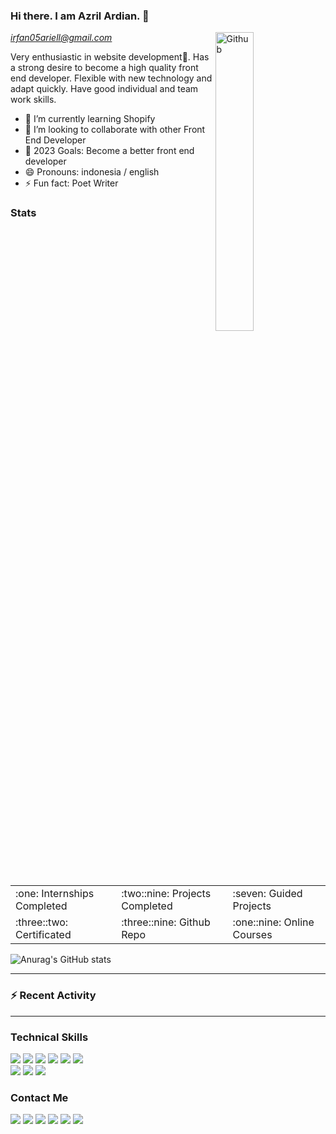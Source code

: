 ### Hi there. I am Azril Ardian. 👋
*irfan05ariell@gmail.com*
<img width="35%" align="right" alt="Github" src="https://user-images.githubusercontent.com/48678280/88862734-4903af80-d201-11ea-968b-9c939d88a37c.gif" />

Very enthusiastic in website development💙. Has a strong desire to become a high quality front end developer. Flexible with new technology and adapt quickly. Have good individual and team work skills.

-   🌱 I’m currently learning Shopify
-   👯 I’m looking to collaborate with other Front End Developer
-   🥅 2023 Goals: Become a better front end developer
-   😄 Pronouns: indonesia / english
-   ⚡ Fun fact: Poet Writer

### Stats
<table>
  <tr>
    <td> :one: Internships Completed </td>
    <td> :two::nine: Projects Completed </td>
    <td>  :seven: Guided Projects  </td>
  </tr>
  <tr>
    <td>  :three::two: Certificated  </td>
    <td>  :three::nine: Github Repo </td>
    <td>  :one::nine: Online Courses  </td>
  </tr>
</table>

![Anurag's GitHub stats](https://github-readme-stats.vercel.app/api?username=azrilardian&show_icons=true)


---

### :zap: Recent Activity

<!--START_SECTION:activity-->
<!--END_SECTION:activity-->

---

### Technical Skills
<img src = "https://img.shields.io/badge/-HTML5-E34F26?style=flat&logo=html5&logoColor=white"> <img src = "https://img.shields.io/badge/-CSS3-1572B6?style=flat&logo=css3&logoColor=white"> <img src="https://img.shields.io/badge/-Bootstrap-563D7C?style=flat&logo=bootstrap&logoColor=white"> <img src="https://img.shields.io/badge/-JavaScript-black?style=flat&logo=javascript&logoColor=eed718">
<img src="https://img.shields.io/badge/-React-161616?style=flat&logo=react&logoColor=00d9ff">
<img src="https://img.shields.io/badge/-Problem%20Solving-ffa804?style=flat"> </br>
<img src="https://img.shields.io/badge/-Microsoft%20Word-164ead?style=flat&logo=microsoft%20word"> <img src="https://img.shields.io/badge/-Microsoft%20Excel-026f39?style=flat&logo=microsoft%20excel"> <img src="https://img.shields.io/badge/-Microsoft%20PowerPoint-b9361a?style=flat&logo=microsoft%20powerpoint">

### Contact Me

[<img src="https://img.shields.io/badge/gmail-red.svg?&style=for-the-badge&logo=gmail&logoColor=white" />](mailto:irfan05ariell@gmail.com) [<img src="https://img.shields.io/badge/twitter-%231DA1F2.svg?&style=for-the-badge&logo=twitter&logoColor=white" />](https://twitter.com/azrilardian) [<img src="https://img.shields.io/badge/linkedin-%230077B5.svg?&style=for-the-badge&logo=linkedin&logoColor=white" />](https://www.linkedin.com/in/azril-ardian-03b7471a7/) [<img src = "https://img.shields.io/badge/instagram-%23E4405F.svg?&style=for-the-badge&logo=instagram&logoColor=white">](https://www.instagram.com/hi_reeve) [<img src = "https://img.shields.io/badge/facebook-%231877F2.svg?&style=for-the-badge&logo=facebook&logoColor=white">](https://www.facebook.com/azril.ardian.1/) [<img src ="https://img.shields.io/badge/Website-Azrilardian-blue.svg?&style=for-the-badge">](https://azrilardian.vercel.app/)
